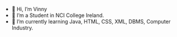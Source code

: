 - 👋 Hi, I’m Vinny
- 👀 I’m a Student in NCI College Ireland.
- 🌱 I’m currently learning Java, HTML, CSS, XML, DBMS, Computer Industry.


<!---
vinimasotti/vinimasotti is a ✨ special ✨ repository because its `README.md` (this file) appears on your GitHub profile.
You can click the Preview link to take a look at your changes.
--->
